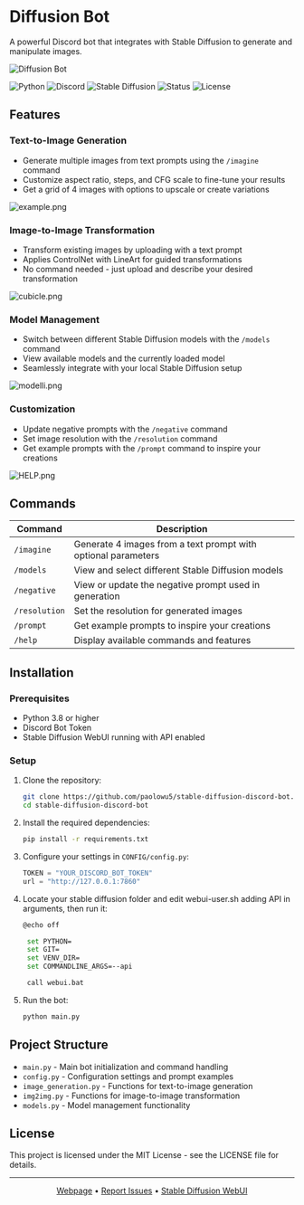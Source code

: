 # Diffusion Bot

A powerful Discord bot that integrates with Stable Diffusion to generate and manipulate images.

<div align="left">
  <img src="https://i.postimg.cc/76644nJS/slim-imagine.jpg" alt="Diffusion Bot">
</div>

![Python](https://img.shields.io/badge/Python-3.8%2B-blue?logo=python)
![Discord](https://img.shields.io/badge/Discord-Bot-7289DA?logo=discord)
![Stable Diffusion](https://img.shields.io/badge/Stable%20Diffusion-WebUI-orange)
![Status](https://img.shields.io/badge/Status-Active-success)
![License](https://img.shields.io/badge/License-MIT-green)

## Features

### Text-to-Image Generation

- Generate multiple images from text prompts using the `/imagine` command
- Customize aspect ratio, steps, and CFG scale to fine-tune your results
- Get a grid of 4 images with options to upscale or create variations

![example.png](https://i.postimg.cc/C5tYKnpd/example.png)

### Image-to-Image Transformation

- Transform existing images by uploading with a text prompt
- Applies ControlNet with LineArt for guided transformations
- No command needed - just upload and describe your desired transformation

![cubicle.png](https://i.postimg.cc/FszFymPh/cubicle.png)

### Model Management

- Switch between different Stable Diffusion models with the `/models` command
- View available models and the currently loaded model
- Seamlessly integrate with your local Stable Diffusion setup

![modelli.png](https://i.postimg.cc/rF7T5409/modelli.png)

### Customization

- Update negative prompts with the `/negative` command
- Set image resolution with the `/resolution` command
- Get example prompts with the `/prompt` command to inspire your creations

![HELP.png](https://i.postimg.cc/HWh1CM2C/HELP.png)

## Commands

| Command       | Description                                                   |
| ------------- | ------------------------------------------------------------- |
| `/imagine`    | Generate 4 images from a text prompt with optional parameters |
| `/models`     | View and select different Stable Diffusion models             |
| `/negative`   | View or update the negative prompt used in generation         |
| `/resolution` | Set the resolution for generated images                       |
| `/prompt`     | Get example prompts to inspire your creations                 |
| `/help`       | Display available commands and features                       |

## Installation

### Prerequisites

- Python 3.8 or higher
- Discord Bot Token
- Stable Diffusion WebUI running with API enabled

### Setup

1. Clone the repository:

   ```bash
   git clone https://github.com/paolowu5/stable-diffusion-discord-bot.git
   cd stable-diffusion-discord-bot
   ```

2. Install the required dependencies:

   ```bash
   pip install -r requirements.txt
   ```

3. Configure your settings in `CONFIG/config.py`:

   ```python
   TOKEN = "YOUR_DISCORD_BOT_TOKEN"
   url = "http://127.0.0.1:7860"
   ```

4. Locate your stable diffusion folder and edit webui-user.sh adding API in arguments, then run it:

   ```bash
   @echo off

    set PYTHON=
    set GIT=
    set VENV_DIR=
    set COMMANDLINE_ARGS=--api

    call webui.bat
   ```

5. Run the bot:
   ```bash
   python main.py
   ```

## Project Structure

- `main.py` - Main bot initialization and command handling
- `config.py` - Configuration settings and prompt examples
- `image_generation.py` - Functions for text-to-image generation
- `img2img.py` - Functions for image-to-image transformation
- `models.py` - Model management functionality

## License

This project is licensed under the MIT License - see the LICENSE file for details.

---

<div align="center">  
  <p>
    <a href="https://diffusion-website.pages.dev/" target="_blank">Webpage</a> • 
    <a href="https://github.com/paolowu5/stable-diffusion-discord-bot/issues" target="_blank">Report Issues</a> • 
    <a href="https://github.com/AUTOMATIC1111/stable-diffusion-webui" target="_blank">Stable Diffusion WebUI</a>
  </p>
</div>
